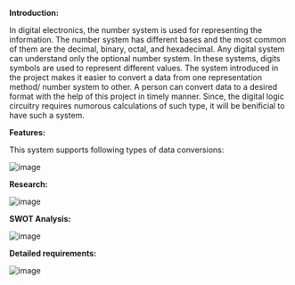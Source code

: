 **Introduction:** 

  In digital electronics, the number system is used for representing the information. The number system has different bases and the most common of them are the decimal, binary, octal, and hexadecimal. Any digital system can understand only the optional number system. In these systems, digits symbols are used to represent different values. The system introduced in the project makes it easier to convert a data from one representation method/ number system to other. A person can convert data to a desired format with the help of this project in timely manner. Since, the digital logic circuitry requires numorous calculations of such type, it will be benificial to have such a system. 


**Features:**

This system supports following types of data conversions: 





![image](https://user-images.githubusercontent.com/80566521/114318753-16e67380-9b2c-11eb-8b23-4bc4af3ca7fa.png)



**Research:**







![image](https://user-images.githubusercontent.com/80566521/114319584-bbb68000-9b2f-11eb-9044-67c8093a5842.png)



**SWOT Analysis:** 







![image](https://github.com/Madhuraaaaa/StepIn-Mini-project/blob/main/1_Requirements/SWOT%20Analysis.png)



**Detailed requirements:**






![image](https://user-images.githubusercontent.com/80566521/114319731-56af5a00-9b30-11eb-8d7f-41a5f5c6ad6a.png)
